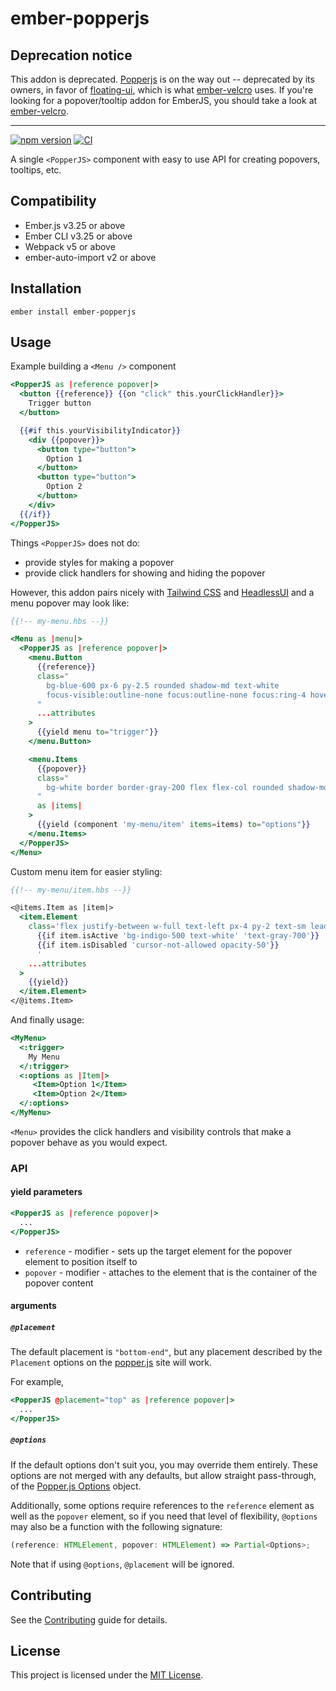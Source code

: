 # ember-popperjs

## Deprecation notice

This addon is deprecated. [Popperjs](https://www.npmjs.com/package/@popperjs/core) is on the way out -- deprecated by its owners, in favor of [floating-ui](https://github.com/floating-ui/floating-ui), which is what [ember-velcro](https://github.com/CrowdStrike/ember-velcro) uses. If you're looking for a popover/tooltip addon for EmberJS, you should take a look at [ember-velcro](https://github.com/CrowdStrike/ember-velcro).

---

[![npm version](https://badge.fury.io/js/ember-popperjs.svg)](https://badge.fury.io/js/ember-popperjs)
[![CI](https://github.com/NullVoxPopuli/ember-popperjs/actions/workflows/ci.yml/badge.svg?branch=main&event=push)](https://github.com/NullVoxPopuli/ember-popperjs/actions/workflows/ci.yml)


A single `<PopperJS>` component with easy to use API for creating popovers, tooltips, etc.

## Compatibility

* Ember.js v3.25 or above
* Ember CLI v3.25 or above
* Webpack v5 or above
* ember-auto-import v2 or above

## Installation

```
ember install ember-popperjs
```

## Usage

Example building a `<Menu />` component
```hbs
<PopperJS as |reference popover|>
  <button {{reference}} {{on "click" this.yourClickHandler}}>
    Trigger button
  </button>

  {{#if this.yourVisibilityIndicator}}
    <div {{popover}}>
      <button type="button">
        Option 1
      </button>
      <button type="button">
        Option 2
      </button>
    </div>
  {{/if}}
</PopperJS>
```
Things `<PopperJS>` does not do:
 - provide styles for making a popover
 - provide click handlers for showing and hiding the popover

However, this addon pairs nicely with [Tailwind CSS](https://tailwindcss.com/) and [HeadlessUI](https://github.com/GavinJoyce/ember-headlessui)
and a menu popover may look like: 

```hbs
{{!-- my-menu.hbs --}}

<Menu as |menu|>
  <PopperJS as |reference popover|>
    <menu.Button
      {{reference}}
      class="
        bg-blue-600 px-6 py-2.5 rounded shadow-md text-white
        focus-visible:outline-none focus:outline-none focus:ring-4 hover:bg-blue-700 hover:shadow-lg
      "
      ...attributes
    >
      {{yield menu to="trigger"}}
    </menu.Button>

    <menu.Items
      {{popover}}
      class="
        bg-white border border-gray-200 flex flex-col rounded shadow-md
      "
      as |items|
    >
      {{yield (component 'my-menu/item' items=items) to="options"}}
    </menu.Items>
  </PopperJS>
</Menu>
```

Custom menu item for easier styling:

```hbs
{{!-- my-menu/item.hbs --}}

<@items.Item as |item|>
  <item.Element
    class='flex justify-between w-full text-left px-4 py-2 text-sm leading-5
      {{if item.isActive 'bg-indigo-500 text-white' 'text-gray-700'}}
      {{if item.isDisabled 'cursor-not-allowed opacity-50'}}
      '
    ...attributes
  >
    {{yield}}
  </item.Element>
</@items.Item>
```

And finally usage:

```hbs
<MyMenu>
  <:trigger>
    My Menu
  </:trigger>
  <:options as |Item|>
     <Item>Option 1</Item>
     <Item>Option 2</Item>
  </:options>
</MyMenu>
```

`<Menu>` provides the click handlers and visibility controls that make a
popover behave as you would expect.

### API

#### yield parameters

```hbs
<PopperJS as |reference popover|>
  ...
</PopperJS>
```

- `reference` - modifier - sets up the target element for the popover element to position itself to
- `popover` - modifier - attaches to the element that is the container of the popover content
#### arguments

##### `@placement`

The default placement is `"bottom-end"`, but any placement described by the
`Placement` options on the [popper.js](https://popper.js.org/docs/v2/constructors/#options) site will work.

For example,

```hbs
<PopperJS @placement="top" as |reference popover|>
  ...
</PopperJS>
```

##### `@options`

If the default options don't suit you, you may override them entirely.
These options are not merged with any defaults, but allow straight pass-through, of the [Popper.js Options](https://popper.js.org/docs/v2/constructors/#options) object.

Additionally, some options require references to the `reference` element as well as the `popover` element, so if you need that level of flexibility, `@options` may also be a function with the following signature:
```ts
(reference: HTMLElement, popover: HTMLElement) => Partial<Options>;
```

Note that if using `@options`, `@placement` will be ignored.

## Contributing

See the [Contributing](CONTRIBUTING.md) guide for details.


## License

This project is licensed under the [MIT License](LICENSE.md).
